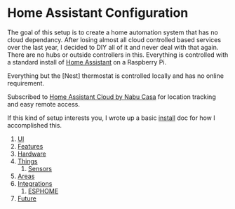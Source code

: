 # Home Assistant Configuration

The goal of this setup is to create a home automation system that has no cloud dependancy.  After losing almost all cloud controlled based services over the last year, I decided to DIY all of it and never deal with that again.  There are no hubs or outside controllers in this.  Everything is controlled with a standard install of [Home Assistant] on a Raspberry Pi.

Everything but the [Nest] thermostat is controlled locally and has no online requirement.

Subscribed to [Home Assistant Cloud by Nabu Casa] for location tracking and easy remote access.

If this kind of setup interests you, I wrote up a basic [install](INSTALL.md) doc for how I accomplished this.

1. [UI](UI.md)
2. [Features](FEATURES.md)
3. [Hardware](HARDWARE.md)
4. [Things](THINGS.md)
    1. [Sensors](SENSORS.md)
5. [Areas](AREAS.md)
6. [Integrations](INTEGRATIONS.md)
    1. [ESPHOME](ESPHOME.md)
7. [Future](FUTURE.md)

[Home Assistant Cloud by Nabu Casa]: https://www.nabucasa.com
[Home Assistant]: https://www.home-assistant.io
